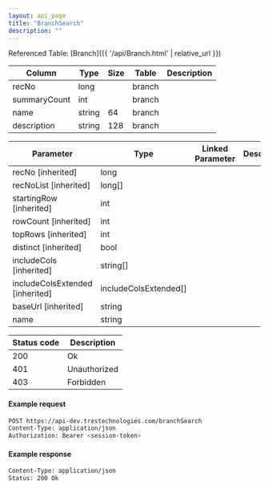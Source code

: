 ```yaml
---
layout: api_page
title: "BranchSearch"
description: ""
---
```




Referenced Table: [Branch]({{ '/api/Branch.html' | relative_url }})

| Column | Type | Size | Table | Description |
| ------ | ---- | ---- | ----- | ----------- |
| recNo | long |  | branch | 
| summaryCount | int |  | branch | 
| name | string | 64 | branch | 
| description | string | 128 | branch | 

| Parameter | Type | Linked Parameter | Description |
| --------- | ---- | ---------------- | ----------- |
| recNo [inherited] | long |  | 
| recNoList [inherited] | long[] |  | 
| startingRow [inherited] | int |  | 
| rowCount [inherited] | int |  | 
| topRows [inherited] | int |  | 
| distinct [inherited] | bool |  | 
| includeCols [inherited] | string[] |  | 
| includeColsExtended [inherited] | includeColsExtended[] |  | 
| baseUrl [inherited] | string |  | 
| name | string |  | 

| Status code | Description |
| ----------- | ----------- |
| 200 | Ok |
| 401 | Unauthorized |
| 403 | Forbidden |

#### Example request
```sh
POST https://api-dev.trestechnologies.com/branchSearch
Content-Type: application/json
Authorization: Bearer <session-token>
```

#### Example response
```sh
Content-Type: application/json
Status: 200 Ok
```

